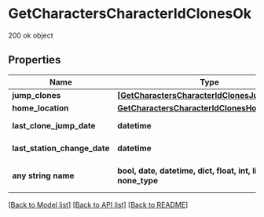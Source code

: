 # GetCharactersCharacterIdClonesOk

200 ok object

## Properties
Name | Type | Description | Notes
------------ | ------------- | ------------- | -------------
**jump_clones** | [**[GetCharactersCharacterIdClonesJumpClone]**](GetCharactersCharacterIdClonesJumpClone.md) | jump_clones array | 
**home_location** | [**GetCharactersCharacterIdClonesHomeLocation**](GetCharactersCharacterIdClonesHomeLocation.md) |  | [optional] 
**last_clone_jump_date** | **datetime** | last_clone_jump_date string | [optional] 
**last_station_change_date** | **datetime** | last_station_change_date string | [optional] 
**any string name** | **bool, date, datetime, dict, float, int, list, str, none_type** | any string name can be used but the value must be the correct type | [optional]

[[Back to Model list]](../README.md#documentation-for-models) [[Back to API list]](../README.md#documentation-for-api-endpoints) [[Back to README]](../README.md)


